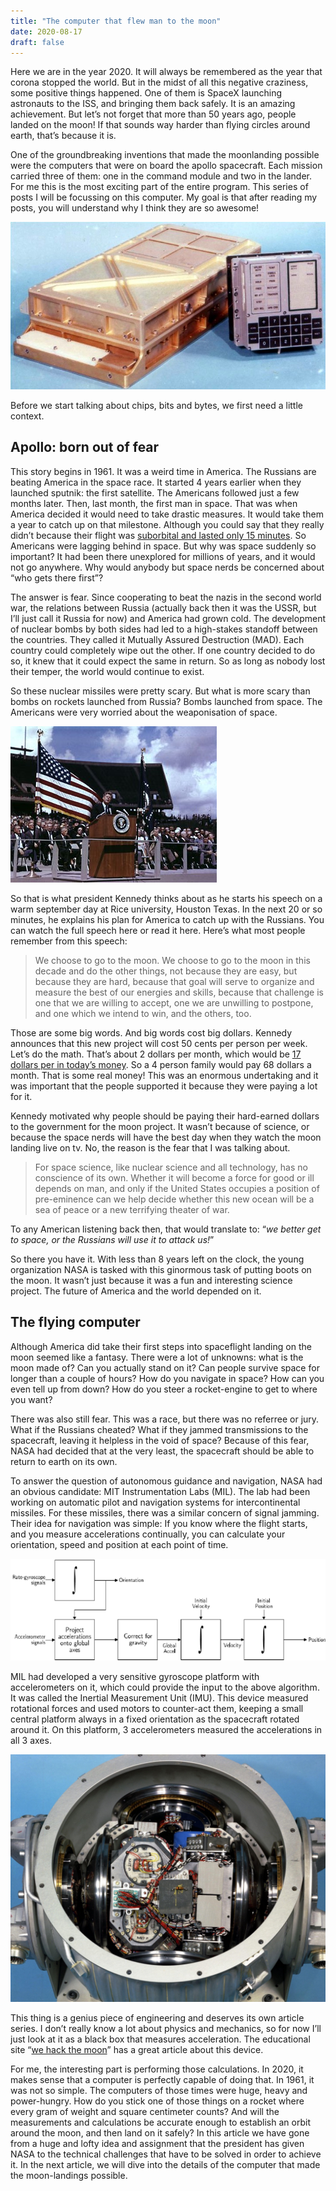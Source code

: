 ```yaml
---
title: "The computer that flew man to the moon"
date: 2020-08-17
draft: false
---
```

Here we are in the year 2020. It will always be remembered as the year that corona stopped the world. But in the midst of all this negative craziness, some positive things happened. One of them is SpaceX launching astronauts to the ISS, and bringing them back safely. It is an amazing achievement. But let’s not forget that more than 50 years ago, people landed on the moon! If that sounds way harder than flying circles around earth, that’s because it is.

One of the groundbreaking inventions that made the moonlanding possible were the computers that were on board the apollo spacecraft. Each mission carried three of them: one in the command module and two in the lander. For me this is the most exciting part of the entire program. This series of posts I will be focussing on this computer. My goal is that after reading my posts, you will understand why I think they are so awesome!

![Brick](brick.jpeg "Image by [wikipedia](https://en.wikipedia.org/wiki/Apollo_Guidance_Computer#/media/File:Agc_view.jpg)")

Before we start talking about chips, bits and bytes, we first need a little context.

## Apollo: born out of fear
This story begins in 1961. It was a weird time in America. The Russians are beating America in the space race. It started 4 years earlier when they launched sputnik: the first satellite. The Americans followed just a few months later. Then, last month, the first man in space. That was when America decided it would need to take drastic measures. It would take them a year to catch up on that milestone. Although you could say that they really didn’t because their flight was [suborbital and lasted only 15 minutes](https://www.nasa.gov/mission_pages/mercury/missions/freedom7.html). So Americans were lagging behind in space. But why was space suddenly so important? It had been there unexplored for millions of years, and it would not go anywhere. Why would anybody but space nerds be concerned about “who gets there first”?

The answer is fear. Since cooperating to beat the nazis in the second world war, the relations between Russia (actually back then it was the USSR, but I’ll just call it Russia for now) and America had grown cold. The development of nuclear bombs by both sides had led to a high-stakes standoff between the countries. They called it Mutually Assured Destruction (MAD). Each country could completely wipe out the other. If one country decided to do so, it knew that it could expect the same in return. So as long as nobody lost their temper, the world would continue to exist.

So these nuclear missiles were pretty scary. But what is more scary than bombs on rockets launched from Russia? Bombs launched from space. The Americans were very worried about the weaponisation of space.

![Kennedy](kennedy.jpeg "Image by [NASA](https://er.jsc.nasa.gov/seh/ricetalk.htm)")

So that is what president Kennedy thinks about as he starts his speech on a warm september day at Rice university, Houston Texas. In the next 20 or so minutes, he explains his plan for America to catch up with the Russians. You can watch the full speech here or read it here. Here’s what most people remember from this speech:

> We choose to go to the moon. We choose to go to the moon in this decade and do the other things, not because they are easy, but because they are hard, because that goal will serve to organize and measure the best of our energies and skills, because that challenge is one that we are willing to accept, one we are unwilling to postpone, and one which we intend to win, and the others, too.

Those are some big words. And big words cost big dollars. Kennedy announces that this new project will cost 50 cents per person per week. Let’s do the math. That’s about 2 dollars per month, which would be [17 dollars per in today’s money](https://www.inflationtool.com/us-dollar/1962-to-present-value?amount=2). So a 4 person family would pay 68 dollars a month. That is some real money! This was an enormous undertaking and it was important that the people supported it because they were paying a lot for it.

Kennedy motivated why people should be paying their hard-earned dollars to the government for the moon project. It wasn’t because of science, or because the space nerds will have the best day when they watch the moon landing live on tv. No, the reason is the fear that I was talking about.

> For space science, like nuclear science and all technology, has no conscience of its own. Whether it will become a force for good or ill depends on man, and only if the United States occupies a position of pre-eminence can we help decide whether this new ocean will be a sea of peace or a new terrifying theater of war.

To any American listening back then, that would translate to: “*we better get to space, or the Russians will use it to attack us!*”

So there you have it. With less than 8 years left on the clock, the young organization NASA is tasked with this ginormous task of putting boots on the moon. It wasn’t just because it was a fun and interesting science project. The future of America and the world depended on it.

## The flying computer
Although America did take their first steps into spaceflight landing on the moon seemed like a fantasy. There were a lot of unknowns: what is the moon made of? Can you actually stand on it? Can people survive space for longer than a couple of hours? How do you navigate in space? How can you even tell up from down? How do you steer a rocket-engine to get to where you want?

There was also still fear. This was a race, but there was no referree or jury. What if the Russians cheated? What if they jammed transmissions to the spacecraft, leaving it helpless in the void of space? Because of this fear, NASA had decided that at the very least, the spacecraft should be able to return to earth on its own.

To answer the question of autonomous guidance and navigation, NASA had an obvious candidate: MIT Instrumentation Labs (MIL). The lab had been working on automatic pilot and navigation systems for intercontinental missiles. For these missiles, there was a similar concern of signal jamming. Their idea for navigation was simple: If you know where the flight starts, and you measure accelerations continually, you can calculate your orientation, speed and position at each point of time.

![Guidance flow](loop.png "Image by [ResearchGate](https://www.researchgate.net)")

MIL had developed a very sensitive gyroscope platform with accelerometers on it, which could provide the input to the above algorithm. It was called the Inertial Measurement Unit (IMU). This device measured rotational forces and used motors to counter-act them, keeping a small central platform always in a fixed orientation as the spacecraft rotated around it. On this platform, 3 accelerometers measured the accelerations in all 3 axes.

![IMU](gyro.jpeg "Image by [wehackthemoon.com](https://wehackthemoon.com)")

This thing is a genius piece of engineering and deserves its own article series. I don’t really know a lot about physics and mechanics, so for now I’ll just look at it as a black box that measures acceleration. The educational site “[we hack the moon](https://wehackthemoon.com/tech/inertial-measurement-unit-mechanical-engineering-wizardry)” has a great article about this device.

For me, the interesting part is performing those calculations. In 2020, it makes sense that a computer is perfectly capable of doing that. In 1961, it was not so simple. The computers of those times were huge, heavy and power-hungry. How do you stick one of those things on a rocket where every gram of weight and square centimeter counts? And will the measurements and calculations be accurate enough to establish an orbit around the moon, and then land on it safely?
In this article we have gone from a huge and lofty idea and assignment that the president has given NASA to the technical challenges that have to be solved in order to achieve it. In the next article, we will dive into the details of the computer that made the moon-landings possible.
